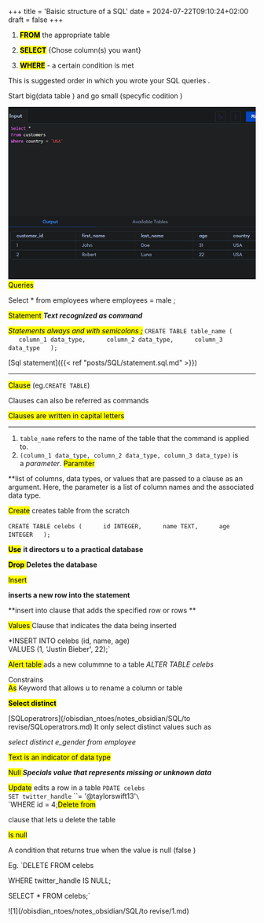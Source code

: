 +++
title = 'Baisic structure of a SQL'
date = 2024-07-22T09:10:24+02:00
draft = false
+++

    

1. **<mark class="hltr-sdsafsafaf">FROM</mark>** the appropriate table 

2. **<mark class="hltr-code-">SELECT</mark>** {Chose column(s) you want}

1. **<mark class="hltr-code-">WHERE</mark>** - a certain condition is met 

This is suggested order in which you wrote your SQL queries .

Start big(data table ) and go small (specyfic codition )

![baiscqueresSQLvisual.png](/static/baiscqueresSQLvisual.png)
<mark class="hltr-grses">Queries</mark>

Select * from employees where employees = male ;


<mark class="hltr-code-">Statement </mark>
***Text recognized as command***


<mark class="hltr-blood">*Statements always and with semicolons ;*</mark>
`CREATE TABLE table_name (  
   column_1 data_type,  
   column_2 data_type,  
   column_3 data_type  
);`

[Sql statement]({{< ref "posts/SQL/statement.sql.md" >}})

----
<mark class="hltr-code-">Clause</mark> (eg.`CREATE TABLE`)

Clauses can also be referred as commands

<mark class="hltr-blood">Clauses are written in capital letters </mark>

---- 

1.  `table_name` refers to the name of the table that the command is applied to.
2.  `(column_1 data_type, column_2 data_type, column_3 data_type)` is a _parameter_. 
 <mark class="hltr-szopen">Paramiter</mark>
 
 **list of columns, data types, or values that are passed to a clause as an argument. Here, the parameter is a list of column names and the associated data type.

<mark class="hltr-grses"><mark class="hltr-sdsafsafaf">Create</mark></mark>
creates table from the scratch

`CREATE TABLE celebs (  
   id INTEGER,  
   name TEXT,  
   age INTEGER  
);`

<mark class="hltr-try">**Use**</mark>
**it directors u to a practical database** 

<mark class="hltr-try">**Drop** </mark>
**Deletes the database** 

<mark class="hltr-grses">Insert </mark>

**inserts a new row into the statement**

**insert into clause that adds the specified row or rows **

<mark class="hltr-grses">Values </mark>
Clause that indicates the data being inserted

*INSERT INTO celebs (id, name, age)  
VALUES (1, 'Justin Bieber', 22);`


<mark class="hltr-grses">Alert table
</mark>
ads a new colummne to a table 
*ALTER TABLE celebs*  

Constrains 
\
<mark class="hltr-grses">As</mark> 
Keyword that allows u to rename a column or table 

<mark class="hltr-grses">**Select distinct**</mark>

[SQLoperatrors](/obisdian_ntoes/notes_obsidian/SQL/to revise/SQLoperatrors.md)
It only select distinct values such as 

*select distinct e_gender from employee*

<mark class="hltr-try">Text is an indicator of data type</mark>

<mark class="hltr-grses">Null </mark>
***Specials value that represents missing or unknown data***


<mark class="hltr-grses">Update</mark>
edits a row in a table 
`PDATE celebs`  
`SET twitter_handle` ``= '@taylorswift13'`\`  
`WHERE id = 4;<mark class="hltr-grses">Delete from </mark>

clause that lets u delete the table 



<mark class="hltr-grses">Is null </mark>

A condition that returns true when the value is null (false )

Eg.
`DELETE FROM celebs 

WHERE twitter_handle IS NULL;

SELECT * FROM celebs;`

![1](/obisdian_ntoes/notes_obsidian/SQL/to revise/1.md)
